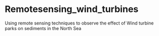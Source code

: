 # Remotesensing_wind_turbines
Using remote sensing techniques to observe the effect of Wind turbine parks on sediments in the North Sea
